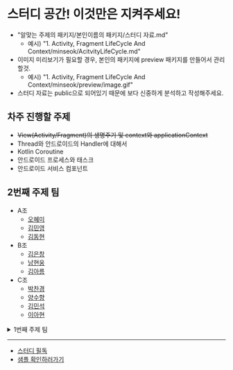 # 스터디 공간! 이것만은 지켜주세요!

- "알맞는 주제의 패키지/본인이름의 패키지/스터디 자료.md"
  - 예시) "1. Activity, Fragment LifeCycle And Context/minseok/AcitvityLifeCycle.md"
- 이미지 미리보기가 필요할 경우, 본인의 패키지에 preview 패키지를 만들어서 관리할것.
  - 예시) "1. Activity, Fragment LifeCycle And Context/minseok/preview/image.gif"
- 스터디 자료는 public으로 되어있기 때문에 보다 신중하게 분석하고 작성해주세요.

## 차주 진행할 주제

- ~~View(Activity/Fragment)의 생명주기 및 context와 applicationContext~~
- Thread와 안드로이드의 Handler에 대해서
- Kotlin Coroutine
- 안드로이드 프로세스와 태스크
- 안드로이드 서비스 컴포넌트

## 2번째 주제 팀
- A조
  - [오혜미](https://github.com/Yeoboya-Android-Study/Study/tree/main/1_Activity_Fragment_LifeCycle_And_Context/hyemi)
  - [김민영](https://github.com/Yeoboya-Android-Study/Study/tree/main/1_Activity_Fragment_LifeCycle_And_Context/minyoung)
  - [김동현](https://github.com/Yeoboya-Android-Study/Study/tree/main/1_Activity_Fragment_LifeCycle_And_Context/donghyun)
- B조
  - [김은창](https://github.com/Yeoboya-Android-Study/Study/tree/main/1_Activity_Fragment_LifeCycle_And_Context/eunchang)
  - [남현웅](https://github.com/Yeoboya-Android-Study/Study/tree/main/1_Activity_Fragment_LifeCycle_And_Context/hyunwoong)
  - [김아름](https://github.com/Yeoboya-Android-Study/Study/tree/main/1_Activity_Fragment_LifeCycle_And_Context/areum)
- C조
  - [박찬경](https://github.com/Yeoboya-Android-Study/Study/tree/main/1_Activity_Fragment_LifeCycle_And_Context/chankyung/LifecycleTester)
  - [양수향](https://github.com/Yeoboya-Android-Study/Study/tree/main/1_Activity_Fragment_LifeCycle_And_Context/soohyang)
  - [김민석](https://github.com/Yeoboya-Android-Study/Study/tree/main/1_Activity_Fragment_LifeCycle_And_Context/minseok)
  - [이아현](https://github.com/Yeoboya-Android-Study/Study/tree/main/1_Activity_Fragment_LifeCycle_And_Context/ahhyeon)
  

<details>
<summary>1번째 주제 팀</summary>
<div markdown="1">

- A조
  - [오혜미](https://github.com/Yeoboya-Android-Study/Study/tree/main/1_Activity_Fragment_LifeCycle_And_Context/hyemi)
  - [이아현](https://github.com/Yeoboya-Android-Study/Study/tree/main/1_Activity_Fragment_LifeCycle_And_Context/ahhyeon)
  - [김민영](https://github.com/Yeoboya-Android-Study/Study/tree/main/1_Activity_Fragment_LifeCycle_And_Context/minyoung)
- B조
  - [김은창](https://github.com/Yeoboya-Android-Study/Study/tree/main/1_Activity_Fragment_LifeCycle_And_Context/eunchang)
  - [김아름](https://github.com/Yeoboya-Android-Study/Study/tree/main/1_Activity_Fragment_LifeCycle_And_Context/areum)
  - [김동현](https://github.com/Yeoboya-Android-Study/Study/tree/main/1_Activity_Fragment_LifeCycle_And_Context/donghyun)
- C조
  - [박찬경](https://github.com/Yeoboya-Android-Study/Study/tree/main/1_Activity_Fragment_LifeCycle_And_Context/chankyung/LifecycleTester)
  - [양수향](https://github.com/Yeoboya-Android-Study/Study/tree/main/1_Activity_Fragment_LifeCycle_And_Context/soohyang)
  - [김민석](https://github.com/Yeoboya-Android-Study/Study/tree/main/1_Activity_Fragment_LifeCycle_And_Context/minseok)
  - [남현웅](https://github.com/Yeoboya-Android-Study/Study/tree/main/1_Activity_Fragment_LifeCycle_And_Context/hyunwoong)


</div>
</details>

---

- [스터디 필독](https://github.com/Yeoboya-Android-Study/Yeoboya-Android-Study/blob/main/README.md)
- [샘플 확인하러가기](https://github.com/Yeoboya-Android-Study/Yeoboya-Android-Study/blob/main/sample.md)
